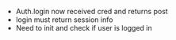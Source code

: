 - Auth.login now received cred and returns post
- login must return session info
- Need to init and check if user is logged in
